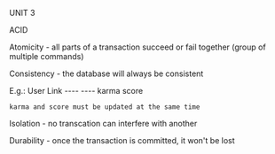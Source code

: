 UNIT 3

ACID

Atomicity - all parts of a transaction succeed or fail together
            (group of multiple commands)

Consistency - the database will always be consistent

 E.g.: 
    User    Link
    ----    ----
    karma   score
    
    karma and score must be updated at the same time



Isolation - no transcation can interfere with another


Durability - once the transaction is committed, it won't be lost
